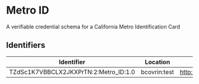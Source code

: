 # Metro ID

A verifiable credential schema for a California Metro Identification Card


## Identifiers

| Identifier                                           | Location     | URL                                                  |
| ---------------------------------------------------- | ------------ | ---------------------------------------------------- |
| TZdSc1K7VBBCLX2JKXPrTN:2:Metro_ID:1.0                | bcovrin:test   | http://test.bcovrin.vonx.io:3707/tx/BCOVRIN_TEST/domain/2882343|

